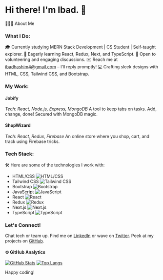 # Hi there! I'm Ibad. 👋

👨🏻‍💻  About Me

### What I Do:

🎓 Currently studying MERN Stack Development | CS Student | Self-taught explorer.
🌱 Eagerly learning React, Redux, Next, and TypeScript.
💬 Open to volunteering and engaging discussions.
✉️ Reach me at ibadhashim4@gmail.com – I'll reply promptly!
💻 Crafting sleek designs with HTML, CSS, Tailwind CSS, and Bootstrap.

### My Work:
#### Jobify
*Tech: React, Node.js, Express, MongoDB*
A tool to keep tabs on tasks. Add, change, done! Secured with MongoDB magic.

#### ShopWizard
*Tech: React, Redux, Firebase*
An online store where you shop, cart, and track using Firebase tricks.

### Tech Stack:
🛠  Here are some of the technologies I work with:

- HTML/CSS ![HTML/CSS](https://img.icons8.com/color/48/000000/html-5--v1.png)
- Tailwind CSS ![Tailwind CSS](https://img.icons8.com/color/48/000000/tailwind-css.png)
- Bootstrap ![Bootstrap](https://img.icons8.com/color/48/000000/bootstrap.png)
- JavaScript ![JavaScript](https://img.icons8.com/color/48/000000/javascript--v1.png)
- React ![React](https://img.icons8.com/color/48/000000/react-native.png)
- Redux ![Redux](https://img.icons8.com/color/48/000000/redux.png)
- Next.js ![Next.js](https://img.icons8.com/color/48/000000/nextjs.png)
- TypeScript ![TypeScript](https://img.icons8.com/color/48/000000/typescript.png)

### Let's Connect!

Chat tech or team up. Find me on [LinkedIn](https://www.linkedin.com/in/ibadhashim) or wave on [Twitter](https://twitter.com/ibad_dev). Peek at my projects on [GitHub](https://github.com/ibadhashim).

#### ⚙️  GitHub Analytics

[![GitHub Stats](https://github-readme-stats.vercel.app/api?username=IbadRehman360&theme=noctis_minimus)](https://github.com/IbadRehman360/github-readme-stats)
[![Top Langs](https://github-readme-stats.vercel.app/api/top-langs?username=IbadRehman360&layout=compact&langs_count=8&card_width=320&theme=noctis_minimus)](https://github.com/IbadRehman360/convoychat)

Happy coding!

